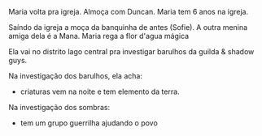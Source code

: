 Maria volta pra igreja. Almoça com Duncan. Maria tem 6 anos na igreja.

Saíndo da igreja a moça da banquinha de antes (Sofie). A outra menina amiga dela é a Mana. Maria rega a flor d'agua mágica

Ela vai no distrito lago central pra investigar barulhos da guilda & shadow guys.

Na investigação dos barulhos, ela acha:
- criaturas vem na noite e tem elemento da terra.

Na investigação dos sombras:
- tem um grupo guerrilha ajudando o povo